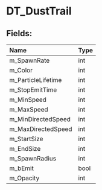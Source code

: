 # DT_DustTrail

## Fields:

| Name | Type |
| :--- | :--- |
| m_SpawnRate | int |
| m_Color | int |
| m_ParticleLifetime | int |
| m_StopEmitTime | int |
| m_MinSpeed | int |
| m_MaxSpeed | int |
| m_MinDirectedSpeed | int |
| m_MaxDirectedSpeed | int |
| m_StartSize | int |
| m_EndSize | int |
| m_SpawnRadius | int |
| m_bEmit | bool |
| m_Opacity | int |
